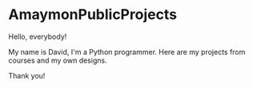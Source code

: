 # AmaymonPublicProjects

Hello, everybody!


My name is David, I'm a Python programmer.
Here are my projects from courses and my own designs.


Thank you!
